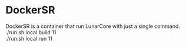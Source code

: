 # DockerSR
DockerSR is a container that run LunarCore with just a single command.<br>
./run.sh local build 11 <br>
./run.sh local run 11 <br>